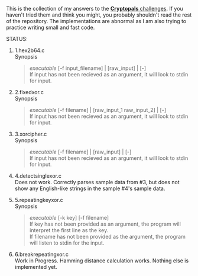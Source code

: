 This is the collection of my answers to the [**Cryptopals** challenges](https://cryptopals.com/).
If you haven't tried them and think you might, you probably shouldn't read the rest of the repository.
The implementations are abnormal as I am also trying to practice writing small and fast code.

STATUS:

1.  1.hex2b64.c  
    Synopsis  
    >*executable* [-f input_filename] | [raw_input] | [-]  
    If input has not been recieved as an argument, it will look to stdin for input.

2.  2.fixedxor.c  
    Synopsis  
    >*executable* [-f filename] | [raw_input_1 raw_input_2] | [-]  
    If input has not been recieved as an argument, it will look to stdin for input.

3.  3.xorcipher.c  
    Synopsis  
    >*executable* [-f filename] | [raw_input] | [-]  
    If input has not been recieved as an argument, it will look to stdin for input.

4.  4.detectsinglexor.c  
    Does not work. Correctly parses sample data from #3, but does not show any English-like strings in the sample #4's sample data.

5.  5.repeatingkeyxor.c  
    Synopsis
    >*executable* [-k key] [-f filename]  
    If key has not been provided as an argument, the program will interpret the first line as the key.  
    If filename has not been provided as the argument, the program will listen to stdin for the input.

6.  6.breakrepeatingxor.c  
    Work in Progress. Hamming distance calculation works. Nothing else is implemented yet.
